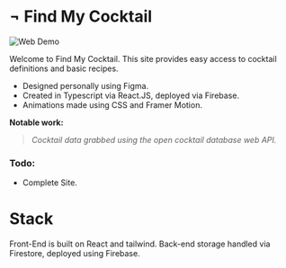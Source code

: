# ¬ Find My Cocktail

![Web Demo](https://firebasestorage.googleapis.com/v0/b/find-my-cocktail.appspot.com/o/Github%2Fgithub-thumb.png?alt=media&token=aa589395-4d1e-4077-94b6-a16b83697567)

Welcome to Find My Cocktail. 
This site provides easy access to cocktail definitions and basic recipes.

 - Designed personally using Figma.
 - Created in Typescript via React.JS, deployed via Firebase.
 - Animations made using CSS and Framer Motion.

**Notable work:**

> *Cocktail data grabbed using the open cocktail database web API.*

### Todo:

 - Complete Site.

# Stack

Front-End is built on React and tailwind.
Back-end storage handled via Firestore, deployed using Firebase.
